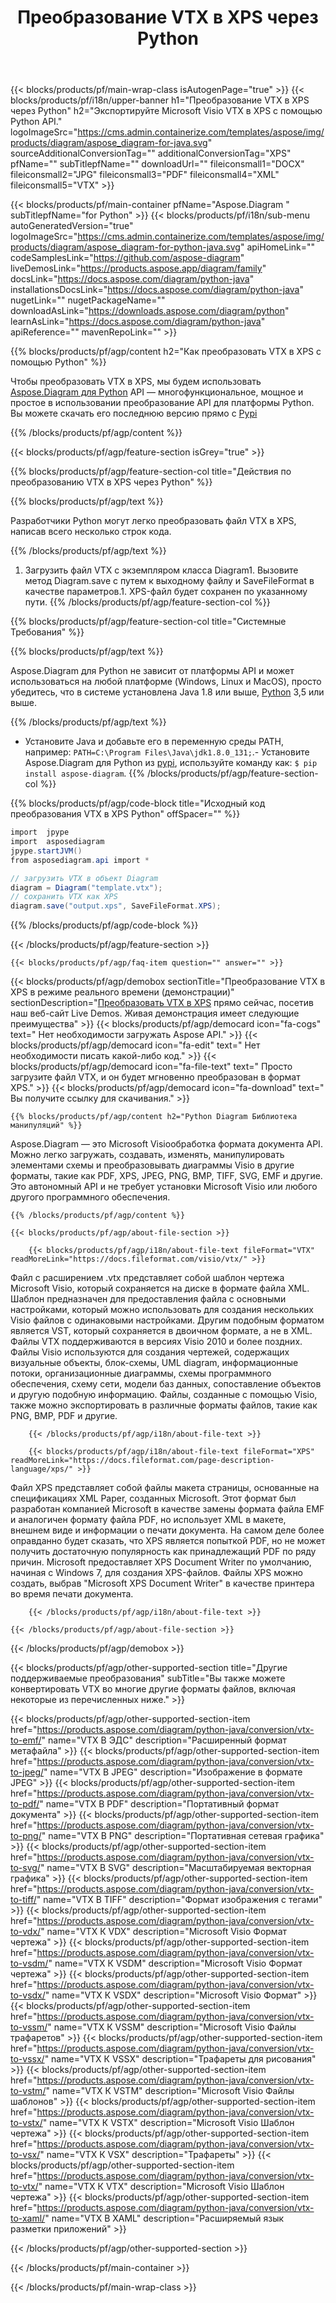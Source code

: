 ﻿---
title: Преобразование VTX в XPS через Python 
weight: 1960
url: /ru/python-java/conversion/vtx-to-xps/ 
description: Пример кода преобразования Python для формата VTX в файл XPS. Используйте этот пример кода для преобразования VTX в XPS в любом приложении на основе Python.
---
{{< blocks/products/pf/main-wrap-class isAutogenPage="true" >}}
{{< blocks/products/pf/i18n/upper-banner h1="Преобразование VTX в XPS через Python" h2="Экспортируйте Microsoft Visio VTX в XPS с помощью Python API." logoImageSrc="https://cms.admin.containerize.com/templates/aspose/img/products/diagram/aspose_diagram-for-java.svg" sourceAdditionalConversionTag="" additionalConversionTag="XPS" pfName="" subTitlepfName="" downloadUrl="" fileiconsmall1="DOCX" fileiconsmall2="JPG" fileiconsmall3="PDF" fileiconsmall4="XML" fileiconsmall5="VTX" >}}

{{< blocks/products/pf/main-container pfName="Aspose.Diagram " subTitlepfName="for Python" >}}
{{< blocks/products/pf/i18n/sub-menu autoGeneratedVersion="true" logoImageSrc="https://cms.admin.containerize.com/templates/aspose/img/products/diagram/aspose_diagram-for-python-java.svg" apiHomeLink="" codeSamplesLink="https://github.com/aspose-diagram" liveDemosLink="https://products.aspose.app/diagram/family" docsLink="https://docs.aspose.com/diagram/python-java" installationsDocsLink="https://docs.aspose.com/diagram/python-java" nugetLink="" nugetPackageName="" downloadAsLink="https://downloads.aspose.com/diagram/python" learnAsLink="https://docs.aspose.com/diagram/python-java" apiReference="" mavenRepoLink="" >}}

{{% blocks/products/pf/agp/content h2="Как преобразовать VTX в XPS с помощью Python" %}}

 Чтобы преобразовать VTX в XPS, мы будем использовать
 [Aspose.Diagram для Python](https://products.aspose.com/diagram/python-java/) 
 API — многофункциональное, мощное и простое в использовании преобразование API для платформы Python. Вы можете скачать его последнюю версию прямо с
 [Pypi](https://pypi.org/project/aspose-diagram/) 

{{% /blocks/products/pf/agp/content %}}

{{< blocks/products/pf/agp/feature-section isGrey="true" >}}

{{% blocks/products/pf/agp/feature-section-col title="Действия по преобразованию VTX в XPS через Python" %}}

{{% blocks/products/pf/agp/text %}}

 Разработчики Python могут легко преобразовать файл VTX в XPS, написав всего несколько строк кода.

{{% /blocks/products/pf/agp/text %}}

1. Загрузить файл VTX с экземпляром класса Diagram1. Вызовите метод Diagram.save с путем к выходному файлу и SaveFileFormat в качестве параметров.1. XPS-файл будет сохранен по указанному пути.
{{% /blocks/products/pf/agp/feature-section-col %}}

{{% blocks/products/pf/agp/feature-section-col title="Системные Требования" %}}

{{% blocks/products/pf/agp/text %}}

 Aspose.Diagram для Python не зависит от платформы API и может использоваться на любой платформе (Windows, Linux и MacOS), просто убедитесь, что в системе установлена Java 1.8 или выше, [Python](https://www.python.org/downloads/) 3,5 или выше. 
 
{{% /blocks/products/pf/agp/text %}}

- Установите Java и добавьте его в переменную среды PATH, например: <code>PATH=C:\Program Files\Java\jdk1.8.0_131;</code>.- Установите Aspose.Diagram для Python из <a href="https://pypi.org/project/aspose-diagram/">pypi</a>, используйте команду как: <code>$ pip install aspose-diagram</code>.
{{% /blocks/products/pf/agp/feature-section-col %}}

{{% blocks/products/pf/agp/code-block title="Исходный код преобразования VTX в XPS Python" offSpacer="" %}}

```cs
import  jpype     
import  asposediagram     
jpype.startJVM() 
from asposediagram.api import *

// загрузить VTX в объект Diagram 
diagram = Diagram("template.vtx");
// сохранить VTX как XPS 
diagram.save("output.xps", SaveFileFormat.XPS);   


```

{{% /blocks/products/pf/agp/code-block %}}

{{< /blocks/products/pf/agp/feature-section >}}

    {{< blocks/products/pf/agp/faq-item question="" answer="" >}}
 

<!-- aboutfile Starts -->

{{< blocks/products/pf/agp/demobox sectionTitle="Преобразование VTX в XPS в режиме реального времени (демонстрации)" sectionDescription="[Преобразовать VTX в XPS](https://products.aspose.app/diagram/conversion/vtx-to-xps) прямо сейчас, посетив наш веб-сайт Live Demos. Живая демонстрация имеет следующие преимущества" >}}
        {{< blocks/products/pf/agp/democard icon="fa-cogs" text=" Нет необходимости загружать Aspose API." >}}
        {{< blocks/products/pf/agp/democard icon="fa-edit" text=" Нет необходимости писать какой-либо код." >}}
        {{< blocks/products/pf/agp/democard icon="fa-file-text" text=" Просто загрузите файл VTX, и он будет мгновенно преобразован в формат XPS." >}}
        {{< blocks/products/pf/agp/democard icon="fa-download" text=" Вы получите ссылку для скачивания." >}}

    {{% blocks/products/pf/agp/content h2="Python Diagram Библиотека манипуляций" %}}

 Aspose.Diagram — это Microsoft Visioобработка формата документа API. Можно легко загружать, создавать, изменять, манипулировать элементами схемы и преобразовывать диаграммы Visio в другие форматы, такие как PDF, XPS, JPEG, PNG, BMP, TIFF, SVG, EMF и другие. Это автономный API и не требует установки Microsoft Visio или любого другого программного обеспечения.  



    {{% /blocks/products/pf/agp/content %}}

    {{< blocks/products/pf/agp/about-file-section >}}

        {{< blocks/products/pf/agp/i18n/about-file-text fileFormat="VTX" readMoreLink="https://docs.fileformat.com/visio/vtx/" >}}

Файл с расширением .vtx представляет собой шаблон чертежа Microsoft Visio, который сохраняется на диске в формате файла XML. Шаблон предназначен для предоставления файла с основными настройками, который можно использовать для создания нескольких Visio файлов с одинаковыми настройками. Другим подобным форматом является VST, который сохраняется в двоичном формате, а не в XML. Файлы VTX поддерживаются в версиях Visio 2010 и более поздних. Файлы Visio используются для создания чертежей, содержащих визуальные объекты, блок-схемы, UML diagram, информационные потоки, организационные диаграммы, схемы программного обеспечения, схему сети, модели баз данных, сопоставление объектов и другую подобную информацию. Файлы, созданные с помощью Visio, также можно экспортировать в различные форматы файлов, такие как PNG, BMP, PDF и другие. 


        {{< /blocks/products/pf/agp/i18n/about-file-text >}}

        {{< blocks/products/pf/agp/i18n/about-file-text fileFormat="XPS" readMoreLink="https://docs.fileformat.com/page-description-language/xps/" >}}

Файл XPS представляет собой файлы макета страницы, основанные на спецификациях XML Paper, созданных Microsoft. Этот формат был разработан компанией Microsoft в качестве замены формата файла EMF и аналогичен формату файла PDF, но использует XML в макете, внешнем виде и информации о печати документа. На самом деле более оправданно будет сказать, что XPS является попыткой PDF, но не может получить достаточную популярность как принадлежащий PDF по ряду причин. Microsoft предоставляет XPS Document Writer по умолчанию, начиная с Windows 7, для создания XPS-файлов. Файлы XPS можно создать, выбрав "Microsoft XPS Document Writer" в качестве принтера во время печати документа.


        {{< /blocks/products/pf/agp/i18n/about-file-text >}}

    {{< /blocks/products/pf/agp/about-file-section >}}

{{< /blocks/products/pf/agp/demobox >}}

<!-- aboutfile Ends -->

{{< blocks/products/pf/agp/other-supported-section title="Другие поддерживаемые преобразования" subTitle="Вы также можете конвертировать VTX во многие другие форматы файлов, включая некоторые из перечисленных ниже." >}}

{{< blocks/products/pf/agp/other-supported-section-item href="https://products.aspose.com/diagram/python-java/conversion/vtx-to-emf/" name="VTX В ЭДС" description="Расширенный формат метафайла" >}}
{{< blocks/products/pf/agp/other-supported-section-item href="https://products.aspose.com/diagram/python-java/conversion/vtx-to-jpeg/" name="VTX В JPEG" description="Изображение в формате JPEG" >}}
{{< blocks/products/pf/agp/other-supported-section-item href="https://products.aspose.com/diagram/python-java/conversion/vtx-to-pdf/" name="VTX В PDF" description="Портативный формат документа" >}}
{{< blocks/products/pf/agp/other-supported-section-item href="https://products.aspose.com/diagram/python-java/conversion/vtx-to-png/" name="VTX В PNG" description="Портативная сетевая графика" >}}
{{< blocks/products/pf/agp/other-supported-section-item href="https://products.aspose.com/diagram/python-java/conversion/vtx-to-svg/" name="VTX В SVG" description="Масштабируемая векторная графика" >}}
{{< blocks/products/pf/agp/other-supported-section-item href="https://products.aspose.com/diagram/python-java/conversion/vtx-to-tiff/" name="VTX В TIFF" description="Формат изображения с тегами" >}}
{{< blocks/products/pf/agp/other-supported-section-item href="https://products.aspose.com/diagram/python-java/conversion/vtx-to-vdx/" name="VTX К VDX" description="Microsoft Visio Формат чертежа" >}}
{{< blocks/products/pf/agp/other-supported-section-item href="https://products.aspose.com/diagram/python-java/conversion/vtx-to-vsdm/" name="VTX К VSDM" description="Microsoft Visio Формат чертежа" >}}
{{< blocks/products/pf/agp/other-supported-section-item href="https://products.aspose.com/diagram/python-java/conversion/vtx-to-vsdx/" name="VTX К VSDX" description="Microsoft Visio Формат" >}}
{{< blocks/products/pf/agp/other-supported-section-item href="https://products.aspose.com/diagram/python-java/conversion/vtx-to-vssm/" name="VTX К VSSM" description="Microsoft Visio Файлы трафаретов" >}}
{{< blocks/products/pf/agp/other-supported-section-item href="https://products.aspose.com/diagram/python-java/conversion/vtx-to-vssx/" name="VTX К VSSX" description="Трафареты для рисования" >}}
{{< blocks/products/pf/agp/other-supported-section-item href="https://products.aspose.com/diagram/python-java/conversion/vtx-to-vstm/" name="VTX К VSTM" description="Microsoft Visio Файлы шаблонов" >}}
{{< blocks/products/pf/agp/other-supported-section-item href="https://products.aspose.com/diagram/python-java/conversion/vtx-to-vstx/" name="VTX К VSTX" description="Microsoft Visio Шаблон чертежа" >}}
{{< blocks/products/pf/agp/other-supported-section-item href="https://products.aspose.com/diagram/python-java/conversion/vtx-to-vsx/" name="VTX К VSX" description="Трафареты" >}}
{{< blocks/products/pf/agp/other-supported-section-item href="https://products.aspose.com/diagram/python-java/conversion/vtx-to-vtx/" name="VTX К VTX" description="Microsoft Visio Шаблон чертежа" >}}
{{< blocks/products/pf/agp/other-supported-section-item href="https://products.aspose.com/diagram/python-java/conversion/vtx-to-xaml/" name="VTX В XAML" description="Расширяемый язык разметки приложений" >}}

{{< /blocks/products/pf/agp/other-supported-section >}}

{{< /blocks/products/pf/main-container >}}
    
{{< /blocks/products/pf/main-wrap-class >}}